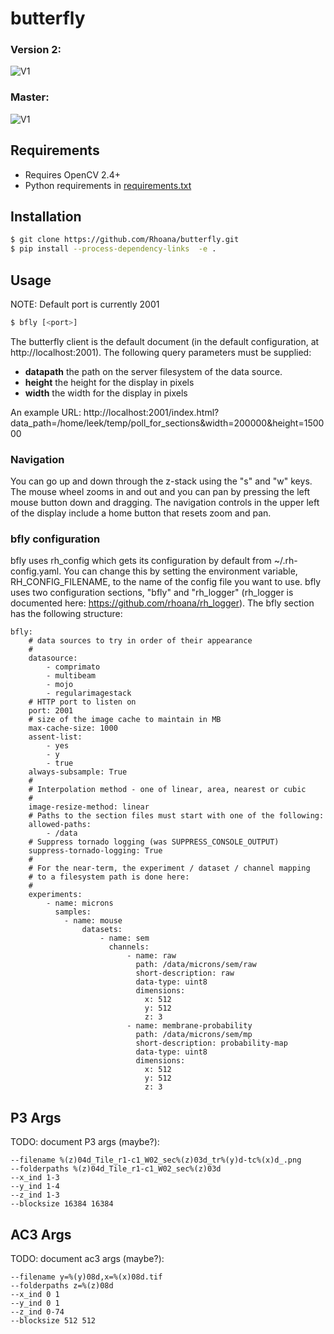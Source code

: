 # butterfly

### Version 2:
![V1](https://circleci.com/gh/thejohnhoffer/butterfly/tree/update_v2.svg?style=shield&circle-token=:circle-token)

### Master:
![V1](https://circleci.com/gh/thejohnhoffer/butterfly/tree/master.svg?style=shield&circle-token=:circle-token)

## Requirements
- Requires OpenCV 2.4+
- Python requirements in [requirements.txt](requirements.txt)

## Installation
```bash
$ git clone https://github.com/Rhoana/butterfly.git
$ pip install --process-dependency-links  -e .
```

## Usage
NOTE: Default port is currently 2001
```bash
$ bfly [<port>]
```

The butterfly client is the default document (in the default configuration,
at http://localhost:2001). The following query parameters must be supplied:

* **datapath**  the path on the server filesystem of the data source.
* **height** the height for the display in pixels
* **width** the width for the display in pixels

An example URL: http://localhost:2001/index.html?data_path=/home/leek/temp/poll_for_sections&width=200000&height=150000

### Navigation

You can go up and down through the z-stack using the "s" and "w" keys. The
mouse wheel zooms in and out and you can pan by pressing the left mouse
button down and dragging. The navigation controls in the upper left of
the display include a home button that resets zoom and pan.

### bfly configuration

bfly uses rh_config which gets its configuration by default from
~/.rh-config.yaml. You can change this by setting the environment variable,
RH_CONFIG_FILENAME, to the name of the config file you want to use. bfly
uses two configuration sections, "bfly" and "rh_logger" (rh_logger is
documented here: https://github.com/rhoana/rh_logger). The bfly section
has the following structure:

    bfly:
        # data sources to try in order of their appearance
        #
        datasource:
            - comprimato
            - multibeam
            - mojo
            - regularimagestack
        # HTTP port to listen on
        port: 2001
        # size of the image cache to maintain in MB
        max-cache-size: 1000
        assent-list:
            - yes
            - y
            - true
        always-subsample: True
        #
        # Interpolation method - one of linear, area, nearest or cubic
        #
        image-resize-method: linear
        # Paths to the section files must start with one of the following:
        allowed-paths:
            - /data
        # Suppress tornado logging (was SUPPRESS_CONSOLE_OUTPUT)
        suppress-tornado-logging: True
        #
        # For the near-term, the experiment / dataset / channel mapping
        # to a filesystem path is done here:
        #
        experiments:
            - name: microns
              samples:
                - name: mouse
                    datasets:
                        - name: sem
                          channels:
                              - name: raw
                                path: /data/microns/sem/raw
                                short-description: raw
                                data-type: uint8
                                dimensions:
                                  x: 512
                                  y: 512
                                  z: 3
                              - name: membrane-probability
                                path: /data/microns/sem/mp
                                short-description: probability-map
                                data-type: uint8
                                dimensions:
                                  x: 512
                                  y: 512
                                  z: 3

## P3 Args
TODO: document P3 args (maybe?):
```
--filename %(z)04d_Tile_r1-c1_W02_sec%(z)03d_tr%(y)d-tc%(x)d_.png
--folderpaths %(z)04d_Tile_r1-c1_W02_sec%(z)03d
--x_ind 1-3
--y_ind 1-4
--z_ind 1-3
--blocksize 16384 16384
```

## AC3 Args
TODO: document ac3 args (maybe?):
```
--filename y=%(y)08d,x=%(x)08d.tif
--folderpaths z=%(z)08d
--x_ind 0 1
--y_ind 0 1
--z_ind 0-74
--blocksize 512 512
```
